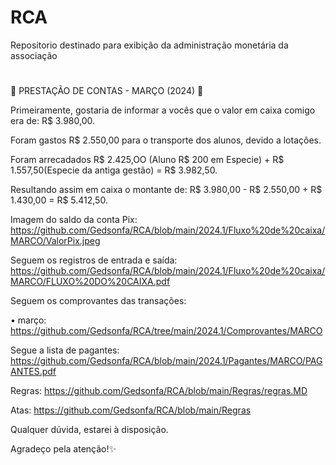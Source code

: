 # RCA
Repositorio destinado para exibição da administração monetária da associação

# 
🚨 PRESTAÇÃO DE CONTAS - MARÇO (2024) 🚨 

Primeiramente, gostaria de informar a vocês que o valor em caixa comigo era de: R$ 3.980,00.

Foram gastos R$ 2.550,00 para o transporte dos alunos, devido a lotações.

Foram arrecadados R$ 2.425,OO (Aluno R$ 200 em Especie) + R$ 1.557,50(Especie da antiga gestão) = R$ 3.982,50.

Resultando assim em caixa o montante de: R$ 3.980,00 - R$ 2.550,00 + R$ 1.430,00 = R$ 5.412,50.

Imagem do saldo da conta Pix:
https://github.com/Gedsonfa/RCA/blob/main/2024.1/Fluxo%20de%20caixa/MARCO/ValorPix.jpeg

Seguem os registros de entrada e saída:
https://github.com/Gedsonfa/RCA/blob/main/2024.1/Fluxo%20de%20caixa/MARCO/FLUXO%20DO%20CAIXA.pdf

Seguem os comprovantes das transações:

• março:
https://github.com/Gedsonfa/RCA/tree/main/2024.1/Comprovantes/MARCO

Segue a lista de pagantes:
https://github.com/Gedsonfa/RCA/blob/main/2024.1/Pagantes/MARCO/PAGANTES.pdf

Regras:
https://github.com/Gedsonfa/RCA/blob/main/Regras/regras.MD

Atas:
https://github.com/Gedsonfa/RCA/blob/main/Regras

Qualquer dúvida, estarei à disposição. 

Agradeço pela atenção!✨

